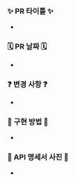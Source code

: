 <!-- 제목양식을 지켜주세요! [Feat/#{이슈번호}] {제목~~} -->
<!-- PR 작성 후 우측에 Development에서 이슈 찾아서 연동하면 merge될때 이슈도 close됩니다 -->

### ✨ PR 타이틀 ✨
<!-- #{본인 이슈 번호} 치면 알아서 이슈 게시판 링크 걸려요 --> 
- 
### 🗓️ PR 날짜 🗓️
<!-- YYYY/NN/DD -->
- 

### ❓ 변경 사항 ❓
<!-- 내용을 적어주세요 -->
- 

### 🧐 구현 방법 🧐
<!-- 내용을 적어주세요 -->
- 

### 📸 API 명세서 사진 📸
<!-- 사진 첨부 -->
- 
